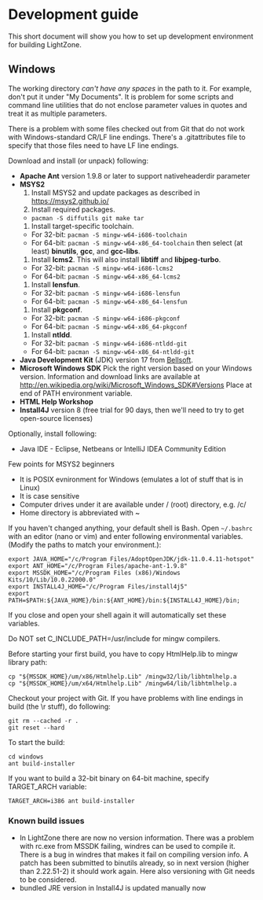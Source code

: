 # Development guide

This short document will show you how to set up development environment for building LightZone.

## Windows

The working directory _can't have any spaces_ in the path to it. For example, don't put it under
"My Documents". It is problem for some scripts and command line utilities that do not enclose
parameter values in quotes and treat it as multiple parameters.

There is a problem with some files checked out from Git that do not work with Windows-standard CR/LF
line endings. There's a .gitattributes file to specify that those files need to have LF line endings.

Download and install (or unpack) following:

- __Apache Ant__ version 1.9.8 or later to support nativeheaderdir parameter
- __MSYS2__
  1. Install MSYS2 and update packages as described in <https://msys2.github.io/>
  1. Install required packages.
  - `pacman -S diffutils git make tar`
  1. Install target-specific toolchain.
  - For 32-bit: `pacman -S mingw-w64-i686-toolchain`
  - For 64-bit: `pacman -S mingw-w64-x86_64-toolchain`
  then select (at least) __binutils__, __gcc__, and __gcc-libs__.
  1. Install __lcms2__. This will also install __libtiff__ and __libjpeg-turbo__.
  - For 32-bit: `pacman -S mingw-w64-i686-lcms2`
  - For 64-bit: `pacman -S mingw-w64-x86_64-lcms2`
  1. Install __lensfun__.
  - For 32-bit: `pacman -S mingw-w64-i686-lensfun`
  - For 64-bit: `pacman -S mingw-w64-x86_64-lensfun`
  1. Install __pkgconf__.
  - For 32-bit: `pacman -S mingw-w64-i686-pkgconf`
  - For 64-bit: `pacman -S mingw-w64-x86_64-pkgconf`
  1. Install __ntldd__.
  - For 32-bit: `pacman -S mingw-w64-i686-ntldd-git`
  - For 64-bit: `pacman -S mingw-w64-x86_64-ntldd-git`
- __Java Development Kit__ (JDK) version 17 from [Bellsoft](https://bell-sw.com/pages/downloads/).
- __Microsoft Windows SDK__
    Pick the right version based on your Windows version. Information and download links are
    available at
    <http://en.wikipedia.org/wiki/Microsoft_Windows_SDK#Versions>
    Place at end of PATH environment variable.
- __HTML Help Workshop__
- __Install4J__ version 8 (free trial for 90 days, then we'll need to try to get open-source licenses)

Optionally, install following:

- Java IDE - Eclipse, Netbeans or IntelliJ IDEA Community Edition

Few points for MSYS2 beginners

- It is POSIX evnironment for Windows (emulates a lot of stuff that is in Linux)
- It is case sensitive
- Computer drives under it are available under / (root) directory, e.g. /c/
- Home directory is abbreviated with ~

If you haven't changed anything, your default shell is Bash. Open `~/.bashrc` with an editor (nano
or vim) and enter following environmental variables. (Modify the paths to match your environment.):

    export JAVA_HOME="/c/Program Files/AdoptOpenJDK/jdk-11.0.4.11-hotspot"
    export ANT_HOME="/c/Program Files/apache-ant-1.9.8"
    export MSSDK_HOME="/c/Program Files (x86)/Windows Kits/10/Lib/10.0.22000.0"
    export INSTALL4J_HOME="/c/Program Files/install4j5"
    export PATH=$PATH:${JAVA_HOME}/bin:${ANT_HOME}/bin:${INSTALL4J_HOME}/bin;

If you close and open your shell again it will automatically set these variables.

Do NOT set C_INCLUDE_PATH=/usr/include for mingw compilers.

Before starting your first build, you have to copy HtmlHelp.lib to mingw library path:

    cp "${MSSDK_HOME}/um/x86/Htmlhelp.Lib" /mingw32/lib/libhtmlhelp.a
    cp "${MSSDK_HOME}/um/x64/Htmlhelp.Lib" /mingw64/lib/libhtmlhelp.a

Checkout your project with Git. If you have problems with line endings in build (the \r stuff), do
following:

    git rm --cached -r .
    git reset --hard

To start the build:

    cd windows
    ant build-installer

If you want to build a 32-bit binary on 64-bit machine, specify TARGET_ARCH variable:

    TARGET_ARCH=i386 ant build-installer

### Known build issues

- In LightZone there are now no version information. There was a problem with rc.exe from MSSDK
failing, windres can be used to compile it. There is a bug in windres that makes it fail on
compiling version info. A patch has been submitted to binutils already, so in next version (higher
than 2.22.51-2) it should work again. Here also versioning with Git needs to be considered.
- bundled JRE version in Install4J is updated manually now
